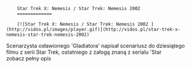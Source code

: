 
        Star Trek X: Nemesis / Star Trek: Nemesis 2002 
        =============
        
        [![Star Trek X: Nemesis / Star Trek: Nemesis 2002 ](http://vidos.pl/images/player.gif)](http://vidos.pl/star-trek-x-nemesis-star-trek-nemesis-2002)
        
        
 Scenarzysta osławionego 'Gladiatora' napisał scenariusz do dziesiątego filmu z serii Star Trek, ostatniego z załogą znaną z serialu 'Star zobacz pełny opis
    